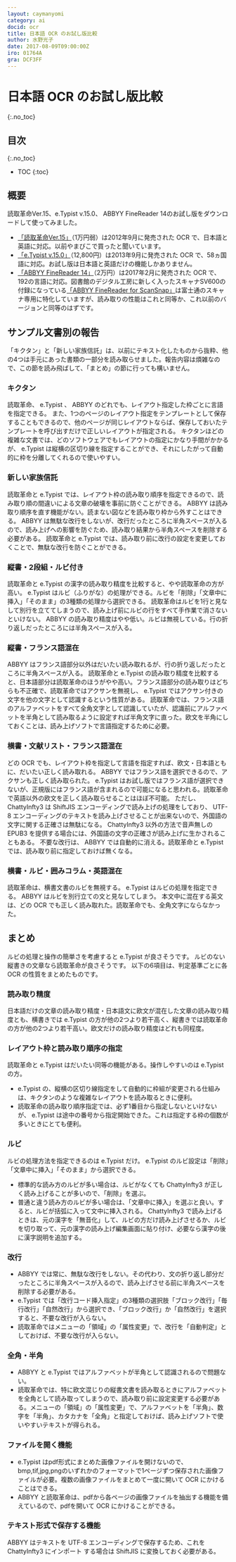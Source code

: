 ```yaml
---
layout: caymanyomi
category: ai
docid: ocr
title: 日本語 OCR のお試し版比較
author: 水野光子
date: 2017-08-09T09:00:00Z
iro: 01764A
gra: DCF3FF
---
```


# 日本語 OCR のお試し版比較
{:.no_toc}

## 目次
{:.no_toc}

* TOC
{:toc}

## 概要

読取革命Ver.15、e.Typist v.15.0、 ABBYY FineReader 14のお試し版をダウンロードして使ってみました。

- [「読取革命Ver.15」](http://www.panasonic.com/jp/company/pstc/products/yomikaku.html)（1万円弱）は2012年9月に発売された OCR で、日本語と英語に対応。以前やまびこで買ったと聞いています。
- [「e.Typist v.15.0」](https://mediadrive.jp/products/et/index.html)（12,800円）は2013年9月に発売された OCR で、58ヵ国語に対応。お試し版は日本語と英語だけの機能しかありません。
- [「ABBYY FineReader 14」](http://finereader.add-soft.jp/)（2万円）は2017年2月に発売された OCR で、192の言語に対応。図書館のデジタル工房に新しく入ったスキャナSV600の付録になっている[「ABBYY FineReader for ScanSnap」](http://www.pfu.fujitsu.com/imaging/downloads/manual/advanced/v62/jp/common/ocr_function_fr4ss.html)は富士通のスキャナ専用に特化していますが、読み取りの性能はこれと同等か、これ以前のバージョンと同等のはずです。

## サンプル文書別の報告

「キクタン」と「新しい家族信託」は、以前にテキスト化したものから抜粋、他の4つは手元にあった書類の一部分を読み取らせました。報告内容は煩雑なので、この節を読み飛ばして、「まとめ」の節に行っても構いません。

### キクタン

読取革命、 e.Typist 、 ABBYY のどれでも、レイアウト指定した枠ごとに言語を指定できる。
また、1つのページのレイアウト指定をテンプレートとして保存することもできるので、他のページが同じレイアウトならば、保存しておいたテンプレートを呼び出すだけで正しいレイアウトが指定される。
キクタンほどの複雑な文書では、どのソフトウェアでもレイアウトの指定にかなり手間がかかるが、 e.Typist は縦横の区切り線を指定することができ、それにしたがって自動的に枠を分離してくれるので使いやすい。

### 新しい家族信託

読取革命と e.Typist では、レイアウト枠の読み取り順序を指定できるので、読み取り順の間違いによる文章の破壊を事前に防ぐことができる。
 ABBYY は読み取り順序を直す機能がない。読まない図などを読み取り枠から外すことはできる。
 ABBYY は無駄な改行をしないが、改行だったところに半角スペースが入るので、読み上げへの影響を防ぐため、読み取り結果から半角スペースを削除する必要がある。
読取革命と e.Typist では、読み取り前に改行の設定を変更しておくことで、無駄な改行を防ぐことができる。

### 縦書・2段組・ルビ付き

読取革命と e.Typist の漢字の読み取り精度を比較すると、やや読取革命の方が高い。
 e.Typist はルビ（ふりがな）の処理ができる。ルビを「削除」「文章中に挿入」「そのまま」の3種類の処理から選択できる。
読取革命はルビを1行と見なして別行を立ててしまうので、読み上げ前にルビの行をすべて手作業で消さないといけない。
 ABBYY の読み取り精度はやや低い。ルビは無視している。行の折り返しだったところには半角スペースが入る。

### 縦書・フランス語混在

 ABBYY はフランス語部分以外はだいたい読み取れるが、行の折り返しだったところに半角スペースが入る。
読取革命と e.Typist の読み取り精度を比較すると、日本語部分は読取革命のほうがやや高い。フランス語部分の読み取りはどちらも不正確で、読取革命ではアクサンを無視し、 e.Typist ではアクサン付きの文字を他の文字として認識するという性質がある。
読取革命では、フランス語のアルファベットをすべて全角文字として認識していたが、認識前にアルファベットを半角として読み取るように設定すれば半角文字に直った。欧文を半角にしておくことは、読み上げソフトで言語指定するために必要。

### 横書・文献リスト・フランス語混在

どの OCR でも、レイアウト枠を指定して言語を指定すれば、欧文・日本語ともに、だいたい正しく読み取れる。 ABBYY ではフランス語を選択できるので、アクサンも正しく読み取られた。 e.Typist はお試し版ではフランス語が選択できないが、正規版にはフランス語が含まれるので可能になると思われる。読取革命で英語以外の欧文を正しく読み取らせることはほぼ不可能。
ただし、 ChattyInfty3 は ShiftJIS エンコーディングで読み上げの処理をしており、 UTF-8 エンコーディングのテキストを読み上げさせることが出来ないので、外国語の文字に関する正確さは無駄になる。 ChattyInfty3 以外の方法で音声無しの EPUB3 を提供する場合には、外国語の文字の正確さが読み上げに生かされることもある。
不要な改行は、 ABBYY では自動的に消える。読取革命と e.Typist では、読み取り前に指定しておけば無くなる。

### 横書・ルビ・囲みコラム・英語混在

読取革命は、横書文書のルビを無視する。
 e.Typist はルビの処理を指定できる。
 ABBYY はルビを別行立ての文と見なしてしまう。
本文中に混在する英文は、どの OCR でも正しく読み取れた。読取革命でも、全角文字にならなかった。

## まとめ

ルビの処理と操作の簡単さを考慮すると e.Typist が良さそうです。
ルビのない縦書きの文章なら読取革命が良さそうです。
以下の6項目は、判定基準ごとに各 OCR の性質をまとめたものです。

### 読み取り精度

日本語だけの文章の読み取り精度・日本語文に欧文が混在した文章の読み取り精度とも、横書きでは e.Typist の方が他の2つより若干高く、縦書きでは読取革命の方が他の2つより若干高い。欧文だけの読み取り精度はどれも同程度。

### レイアウト枠と読み取り順序の指定

読取革命と e.Typist はだいたい同等の機能がある。操作しやすいのは e.Typist の方。
- e.Typist の、縦横の区切り線指定をして自動的に枠組が変更される仕組みは、キクタンのような複雑なレイアウトを読み取るときに便利。
- 読取革命の読み取り順序指定では、必ず1番目から指定しないといけないが、 e.Typist は途中の番号から指定開始できた。これは指定する枠の個数が多いときにとても便利。

### ルビ

ルビの処理方法を指定できるのは e.Typist だけ。
 e.Typist のルビ設定は「削除」「文章中に挿入」「そのまま」から選択できる。
- 標準的な読み方のルビが多い場合は、ルビがなくても ChattyInfty3 が正しく読み上げることが多いので、「削除」を選ぶ。
- 普通と違う読み方のルビが多い場合は、「文章中に挿入」を選ぶと良い。すると、ルビが括弧に入って文中に挿入される。 ChattyInfty3 で読み上げるときは、元の漢字を「無音化」して、ルビの方だけ読み上げさせるか、ルビを切り取って、元の漢字の読み上げ編集画面に貼り付け、必要なら漢字の後に漢字説明を追加する。

### 改行

- ABBYY では常に、無駄な改行をしない。その代わり、文の折り返し部分だったところに半角スペースが入るので、読み上げさせる前に半角スペースを削除する必要がある。
- e.Typist では「改行コード挿入指定」の3種類の選択肢「ブロック改行」「毎行改行」「自然改行」から選択でき、「ブロック改行」か「自然改行」を選択すると、不要な改行が入らない。
- 読取革命ではメニューの「領域」の「属性変更」で、改行を「自動判定」としておけば、不要な改行が入らない。

### 全角・半角

- ABBYY と e.Typist ではアルファベットが半角として認識されるので問題ない。
- 読取革命では、特に欧文混じりの縦書文書を読み取るときにアルファベットを全角として読み取ってしまうので、読み取り前に設定変更する必要がある。メニューの「領域」の「属性変更」で、アルファベットを「半角」、数字を「半角」、カタカナを「全角」と指定しておけば、読み上げソフトで使いやすいテキストが得られる。

### ファイルを開く機能

- e.Typist はpdf形式にまとめた画像ファイルを開けないので、bmp,tif,jpg,pngのいずれかのフォーマットで1ページずつ保存された画像ファイルが必要。複数の画像ファイルをまとめて一度に開いて OCR にかけることはできる。
- ABBYY と読取革命は、pdfから各ページの画像ファイルを抽出する機能を備えているので、pdfを開いて OCR にかけることができる。

### テキスト形式で保存する機能

 ABBYY はテキストを UTF-8 エンコーディングで保存するため、これを ChattyInfty3 にインポート する場合は ShiftJIS に変換しておく必要がある。



